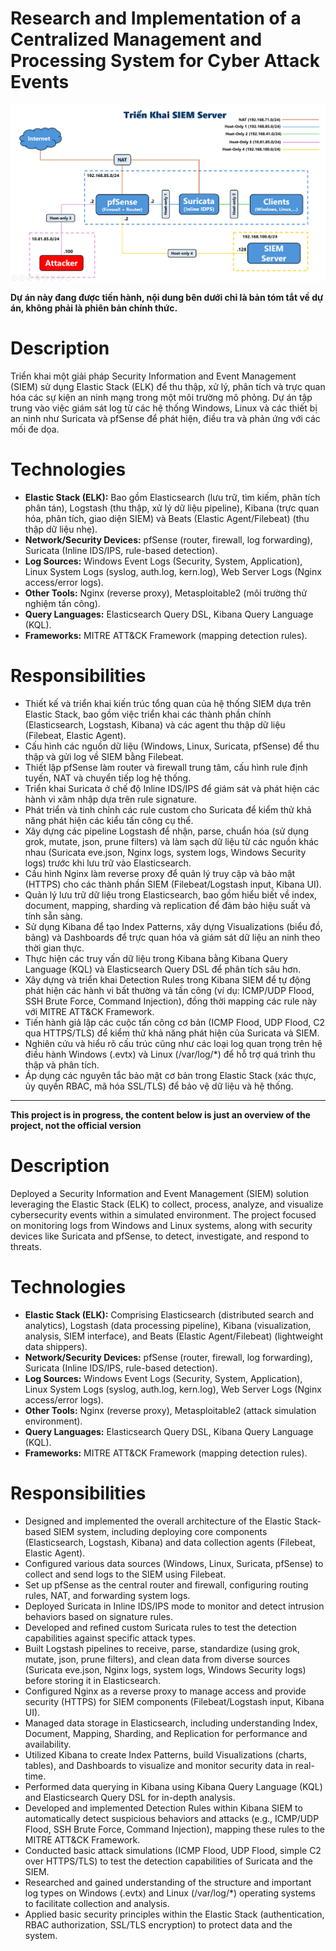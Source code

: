 # Research and Implementation of a Centralized Management and Processing System for Cyber Attack Events 
![Alt text](deployment-architecture.png)

**Dự án này đang được tiến hành, nội dung bên dưới chỉ là bản tóm tắt về dự án, không phải là phiên bản chính thức.**

# **Description**
Triển khai một giải pháp Security Information and Event Management (SIEM) sử dụng Elastic Stack (ELK) để thu thập, xử lý, phân tích và trực quan hóa các sự kiện an ninh mạng trong một môi trường mô phỏng. Dự án tập trung vào việc giám sát log từ các hệ thống Windows, Linux và các thiết bị an ninh như Suricata và pfSense để phát hiện, điều tra và phản ứng với các mối đe dọa.

# **Technologies**
*   **Elastic Stack (ELK):** Bao gồm Elasticsearch (lưu trữ, tìm kiếm, phân tích phân tán), Logstash (thu thập, xử lý dữ liệu pipeline), Kibana (trực quan hóa, phân tích, giao diện SIEM) và Beats (Elastic Agent/Filebeat) (thu thập dữ liệu nhẹ).
*   **Network/Security Devices:** pfSense (router, firewall, log forwarding), Suricata (Inline IDS/IPS, rule-based detection).
*   **Log Sources:** Windows Event Logs (Security, System, Application), Linux System Logs (syslog, auth.log, kern.log), Web Server Logs (Nginx access/error logs).
*   **Other Tools:** Nginx (reverse proxy), Metasploitable2 (môi trường thử nghiệm tấn công).
*   **Query Languages:** Elasticsearch Query DSL, Kibana Query Language (KQL).
*   **Frameworks:** MITRE ATT&CK Framework (mapping detection rules).

# **Responsibilities**
*   Thiết kế và triển khai kiến trúc tổng quan của hệ thống SIEM dựa trên Elastic Stack, bao gồm việc triển khai các thành phần chính (Elasticsearch, Logstash, Kibana) và các agent thu thập dữ liệu (Filebeat, Elastic Agent).
*   Cấu hình các nguồn dữ liệu (Windows, Linux, Suricata, pfSense) để thu thập và gửi log về SIEM bằng Filebeat.
*   Thiết lập pfSense làm router và firewall trung tâm, cấu hình rule định tuyến, NAT và chuyển tiếp log hệ thống.
*   Triển khai Suricata ở chế độ Inline IDS/IPS để giám sát và phát hiện các hành vi xâm nhập dựa trên rule signature.
*   Phát triển và tinh chỉnh các rule custom cho Suricata để kiểm thử khả năng phát hiện các kiểu tấn công cụ thể.
*   Xây dựng các pipeline Logstash để nhận, parse, chuẩn hóa (sử dụng grok, mutate, json, prune filters) và làm sạch dữ liệu từ các nguồn khác nhau (Suricata eve.json, Nginx logs, system logs, Windows Security logs) trước khi lưu trữ vào Elasticsearch.
*   Cấu hình Nginx làm reverse proxy để quản lý truy cập và bảo mật (HTTPS) cho các thành phần SIEM (Filebeat/Logstash input, Kibana UI).
*   Quản lý lưu trữ dữ liệu trong Elasticsearch, bao gồm hiểu biết về index, document, mapping, sharding và replication để đảm bảo hiệu suất và tính sẵn sàng.
*   Sử dụng Kibana để tạo Index Patterns, xây dựng Visualizations (biểu đồ, bảng) và Dashboards để trực quan hóa và giám sát dữ liệu an ninh theo thời gian thực.
*   Thực hiện các truy vấn dữ liệu trong Kibana bằng Kibana Query Language (KQL) và Elasticsearch Query DSL để phân tích sâu hơn.
*   Xây dựng và triển khai Detection Rules trong Kibana SIEM để tự động phát hiện các hành vi bất thường và tấn công (ví dụ: ICMP/UDP Flood, SSH Brute Force, Command Injection), đồng thời mapping các rule này với MITRE ATT&CK Framework.
*   Tiến hành giả lập các cuộc tấn công cơ bản (ICMP Flood, UDP Flood, C2 qua HTTPS/TLS) để kiểm thử khả năng phát hiện của Suricata và SIEM.
*   Nghiên cứu và hiểu rõ cấu trúc cũng như các loại log quan trọng trên hệ điều hành Windows (.evtx) và Linux (/var/log/*) để hỗ trợ quá trình thu thập và phân tích.
*   Áp dụng các nguyên tắc bảo mật cơ bản trong Elastic Stack (xác thực, ủy quyền RBAC, mã hóa SSL/TLS) để bảo vệ dữ liệu và hệ thống.

---

**This project is in progress, the content below is just an overview of the project, not the official version**

# **Description**
Deployed a Security Information and Event Management (SIEM) solution leveraging the Elastic Stack (ELK) to collect, process, analyze, and visualize cybersecurity events within a simulated environment. The project focused on monitoring logs from Windows and Linux systems, along with security devices like Suricata and pfSense, to detect, investigate, and respond to threats.

# **Technologies**
*   **Elastic Stack (ELK):** Comprising Elasticsearch (distributed search and analytics), Logstash (data processing pipeline), Kibana (visualization, analysis, SIEM interface), and Beats (Elastic Agent/Filebeat) (lightweight data shippers).
*   **Network/Security Devices:** pfSense (router, firewall, log forwarding), Suricata (Inline IDS/IPS, rule-based detection).
*   **Log Sources:** Windows Event Logs (Security, System, Application), Linux System Logs (syslog, auth.log, kern.log), Web Server Logs (Nginx access/error logs).
*   **Other Tools:** Nginx (reverse proxy), Metasploitable2 (attack simulation environment).
*   **Query Languages:** Elasticsearch Query DSL, Kibana Query Language (KQL).
*   **Frameworks:** MITRE ATT&CK Framework (mapping detection rules).

# **Responsibilities**
*   Designed and implemented the overall architecture of the Elastic Stack-based SIEM system, including deploying core components (Elasticsearch, Logstash, Kibana) and data collection agents (Filebeat, Elastic Agent).
*   Configured various data sources (Windows, Linux, Suricata, pfSense) to collect and send logs to the SIEM using Filebeat.
*   Set up pfSense as the central router and firewall, configuring routing rules, NAT, and forwarding system logs.
*   Deployed Suricata in Inline IDS/IPS mode to monitor and detect intrusion behaviors based on signature rules.
*   Developed and refined custom Suricata rules to test the detection capabilities against specific attack types.
*   Built Logstash pipelines to receive, parse, standardize (using grok, mutate, json, prune filters), and clean data from diverse sources (Suricata eve.json, Nginx logs, system logs, Windows Security logs) before storing it in Elasticsearch.
*   Configured Nginx as a reverse proxy to manage access and provide security (HTTPS) for SIEM components (Filebeat/Logstash input, Kibana UI).
*   Managed data storage in Elasticsearch, including understanding Index, Document, Mapping, Sharding, and Replication for performance and availability.
*   Utilized Kibana to create Index Patterns, build Visualizations (charts, tables), and Dashboards to visualize and monitor security data in real-time.
*   Performed data querying in Kibana using Kibana Query Language (KQL) and Elasticsearch Query DSL for in-depth analysis.
*   Developed and implemented Detection Rules within Kibana SIEM to automatically detect suspicious behaviors and attacks (e.g., ICMP/UDP Flood, SSH Brute Force, Command Injection), mapping these rules to the MITRE ATT&CK Framework.
*   Conducted basic attack simulations (ICMP Flood, UDP Flood, simple C2 over HTTPS/TLS) to test the detection capabilities of Suricata and the SIEM.
*   Researched and gained understanding of the structure and important log types on Windows (.evtx) and Linux (/var/log/*) operating systems to facilitate collection and analysis.
*   Applied basic security principles within the Elastic Stack (authentication, RBAC authorization, SSL/TLS encryption) to protect data and the system.